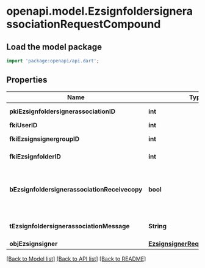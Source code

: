 # openapi.model.EzsignfoldersignerassociationRequestCompound

## Load the model package
```dart
import 'package:openapi/api.dart';
```

## Properties
Name | Type | Description | Notes
------------ | ------------- | ------------- | -------------
**pkiEzsignfoldersignerassociationID** | **int** | The unique ID of the Ezsignfoldersignerassociation | [optional] 
**fkiUserID** | **int** | The unique ID of the User | [optional] 
**fkiEzsignsignergroupID** | **int** | The unique ID of the Ezsignsignergroup | [optional] 
**fkiEzsignfolderID** | **int** | The unique ID of the Ezsignfolder | 
**bEzsignfoldersignerassociationReceivecopy** | **bool** | If this flag is true. The signatory will receive a copy of every signed Ezsigndocument even if it ain't required to sign the document. | [optional] 
**tEzsignfoldersignerassociationMessage** | **String** | A custom text message that will be added to the email sent. | [optional] 
**objEzsignsigner** | [**EzsignsignerRequestCompound**](EzsignsignerRequestCompound.md) |  | [optional] 

[[Back to Model list]](../README.md#documentation-for-models) [[Back to API list]](../README.md#documentation-for-api-endpoints) [[Back to README]](../README.md)


